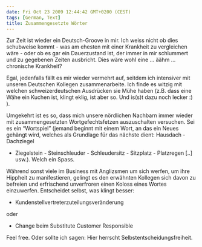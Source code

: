 ```yaml
---
date: Fri Oct 23 2009 12:44:42 GMT+0200 (CEST)
tags: [German, Text]
title: Zusammengesetzte Wörter
---
```



Zur Zeit ist wieder ein Deutsch-Groove in mir. Ich weiss nicht ob dies
schubweise kommt - was am ehesten mit einer Krankheit zu vergleichen
wäre - oder ob es gar ein Dauerzustand ist, der immer in mir schlummert
und zu gegebenen Zeiten ausbricht. Dies wäre wohl eine … äähm …
chronische Krankheit?

Egal, jedenfalls fällt es mir wieder vermehrt auf, seitdem ich
intensiver mit unseren Deutschen Kollegen zusammenarbeite. Ich finde es
witzig mit welchen schweizerdeutschen Ausdrücken sie Mühe haben (z.B.
dass eine Wähe ein Kuchen ist, klingt eklig, ist aber so. Und is(s)t
dazu noch lecker :) ).

Umgekehrt ist es so, dass mich unsere nördlichen Nachbarn immer wieder
mit zusammengesetzten Wortgefechtsfetzen auszuschalten versuchen. Sei es
ein “Wortspiel” (jemand beginnt mit einem Wort, an das ein Neues gehängt
wird, welches als Grundlage für das nächste dient: Hausdach - Dachziegel
- Ziegelstein - Steinschleuder - Schleudersitz - Sitzplatz - Platzregen
[..] usw.). Welch ein Spass.

Während sonst viele im Business mit Anglizsmen um sich werfen, um ihre
Hippheit zu manifestieren, gelingt es den erwähnten Kollegen sich davon
zu befreien und erfrischend unverfroren einen Koloss eines Wortes
einzuwerfen. Entscheidet selbst, was klingt besser:

-   Kundenstellvertreterzuteilungsveränderung

oder

-   Change beim Substitute Customer Responsible

Feel free. Oder sollte ich sagen: Hier herrscht
Selbstentscheidungsfreiheit.

